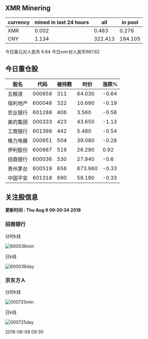 ## XMR Minering

|currency|mined in last 24 hours|all|in pool|
|---|---|---|---|
|XMR|0.002|0.483|0.276|
|CNY|1.134|322.413|184.105|

今日美元对人民币 6.84	今日xmr对人民币667.62


## 今日重仓股 

|股名|代码|被持数|时价|涨跌%|
|---|---|---|---|---|
|五粮液|000858|311|64.030|-0.64|
|保利地产|600048|322|10.690|-0.19|
|农业银行|601288|406|3.560|-0.56|
|美的集团|000333|423|43.650|-1.13|
|工商银行|601398|442|5.480|-0.54|
|格力电器|000651|504|39.080|-0.28|
|伊利股份|600887|519|26.290|0.92|
|招商银行|600036|530|27.940|-0.6|
|贵州茅台|600519|658|673.960|-0.33|
|中国平安|601318|690|58.190|-0.33|

## 关注股信息
**更新时间 : Thu Aug  9 09:30:34 2018**
### 招商银行 
分时k线

![600036min](http://image.sinajs.cn/newchart/min/n/sh600036.gif)

日k线

![600036day](http://image.sinajs.cn/newchart/daily/n/sh600036.gif)

### 京东方Ａ 
分时k线

![000725min](http://image.sinajs.cn/newchart/min/n/sz000725.gif)

日k线

![000725day](http://image.sinajs.cn/newchart/daily/n/sz000725.gif)

2018-08-09 09:30